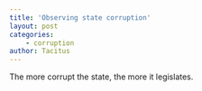 ```yaml
---
title: 'Observing state corruption'
layout: post
categories:
    - corruption
author: Tacitus
---
```


The more corrupt the state, the more it legislates.
